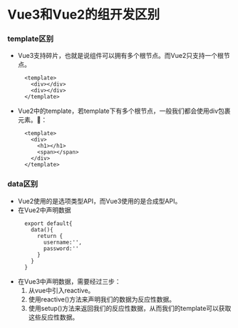 # Vue3和Vue2的组开发区别
### template区别
- Vue3支持碎片，也就是说组件可以拥有多个根节点。而Vue2只支持一个根节点。
  ```
    <template>
      <div></div>
      <div></div>
    </template>
  ```
- Vue2中的template，若template下有多个根节点，一般我们都会使用div包裹元素。🌰：
  ```
    <template>
      <div>
        <h1></h1>
        <span></span>
      </div>
    </template>
  ```
### data区别
- Vue2使用的是选项类型API，而Vue3使用的是合成型API。
- 在Vue2中声明数据
  ```
    export default{
      data(){
        return {
          username:'',
          password:''
        }
      }
    }
  ```
- 在Vue3中声明数据，需要经过三步：
  1. 从vue中引入reactive。
  2. 使用reactive()方法来声明我们的数据为反应性数据。
  3. 使用setup()方法来返回我们的反应性数据，从而我们的template可以获取这些反应性数据。
  

